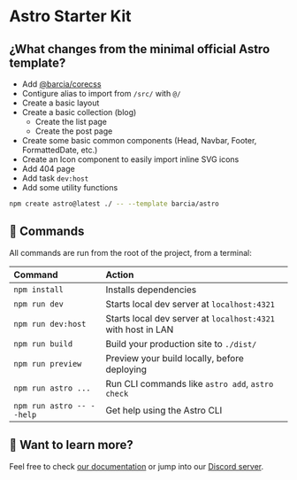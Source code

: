 # Astro Starter Kit

## ¿What changes from the minimal official Astro template?

- Add [@barcia/corecss](https://github.com/barcia/corecss)
- Contigure alias to import from `/src/` with `@/`
- Create a basic layout
- Create a basic collection (blog)
  - Create the list page
  - Create the post page
- Create some basic common components (Head, Navbar, Footer, FormattedDate, etc.)
- Create an Icon component to easily import inline SVG icons
- Add 404 page
- Add task `dev:host`
- Add some utility functions

```sh
npm create astro@latest ./ -- --template barcia/astro
```

## 🧞 Commands

All commands are run from the root of the project, from a terminal:

| Command                   | Action                                                       |
| :------------------------ | :----------------------------------------------------------- |
| `npm install`             | Installs dependencies                                        |
| `npm run dev`             | Starts local dev server at `localhost:4321`                  |
| `npm run dev:host`        | Starts local dev server at `localhost:4321` with host in LAN |
| `npm run build`           | Build your production site to `./dist/`                      |
| `npm run preview`         | Preview your build locally, before deploying                 |
| `npm run astro ...`       | Run CLI commands like `astro add`, `astro check`             |
| `npm run astro -- --help` | Get help using the Astro CLI                                 |

## 👀 Want to learn more?

Feel free to check [our documentation](https://docs.astro.build) or jump into our [Discord server](https://astro.build/chat).
